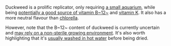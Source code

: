 Duckweed is a prolific replicator, only requiring [a small aquarium](https://www.youtube.com/watch?v=CUbUm3YHZ4Q),
while being [potentially a good source of vitamin B~12~](/notes/duckweed-b12)
and [vitamin K](https://www.efsa.europa.eu/en/efsajournal/pub/6938). It also
has a more neutral flavour than [chlorella](/notes/chlorella).

However, note that the B~12~ content of duckweed is currently uncertain and
[may rely on a non-sterile growing environment](https://www.b12-vitamin.com/algae/).
It's also worth highlighting that it's [usually washed in hot water](https://www.efsa.europa.eu/en/efsajournal/pub/6938)
before being dried.
